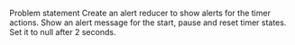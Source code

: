 Problem statement
Create an alert reducer to show alerts for the timer actions.
Show an alert message for the start, pause and reset timer states. Set it to null after 2 seconds.
